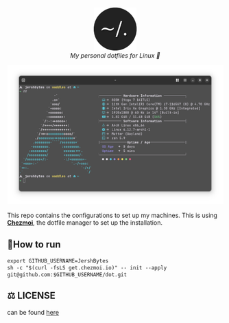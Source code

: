 <p align="center">
  <img src=".github/images/dotfiles.png" alt="Header" width="100" height="100"><br> 
    <i>My personal dotfiles for Linux 🚀 </i>
 </p>

![terminal picture](./.github/images/arch.png)


This repo contains the configurations to set up my machines. This is using [**Chezmoi**](https://www.chezmoi.io/), the dotfile manager to set up the installation.

## 🏃How to run

```shell
export GITHUB_USERNAME=JershBytes
sh -c "$(curl -fsLS get.chezmoi.io)" -- init --apply git@github.com:$GITHUB_USERNAME/dot.git
```

## ⚖️ LICENSE
can be found [here](/LICENSE)
